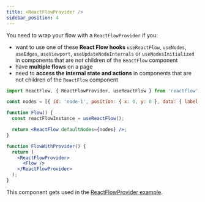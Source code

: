 ```yaml
---
title: <ReactFlowProvider />
sidebar_position: 4
---
```


You need to wrap your flow with a `ReactFlowProvider` if you:

- want to use one of these **React Flow hooks** `useReactFlow`, `useNodes`, `useEdges`, `useViewport`, `useUpdateNodeInternals` or `useNodesInitialized` in components that are not children of the `ReactFlow` component
- have **multiple flows** on a page
- need to **access the internal state and actions** in components that are not children of the `ReactFlow` component

```jsx
import ReactFlow, { ReactFlowProvider, useReactFlow } from 'reactflow';

const nodes = [{ id: 'node-1', position: { x: 0, y: 0 }, data: { label: 'node 1' } }];

function Flow() {
  const reactFlowInstance = useReactFlow();

  return <ReactFlow defaultNodes={nodes} />;
}

function FlowWithProvider() {
  return (
    <ReactFlowProvider>
      <Flow />
    </ReactFlowProvider>
  );
}
```

This component gets used in the [ReactFlowProvider example](/docs/examples/misc/provider/).
